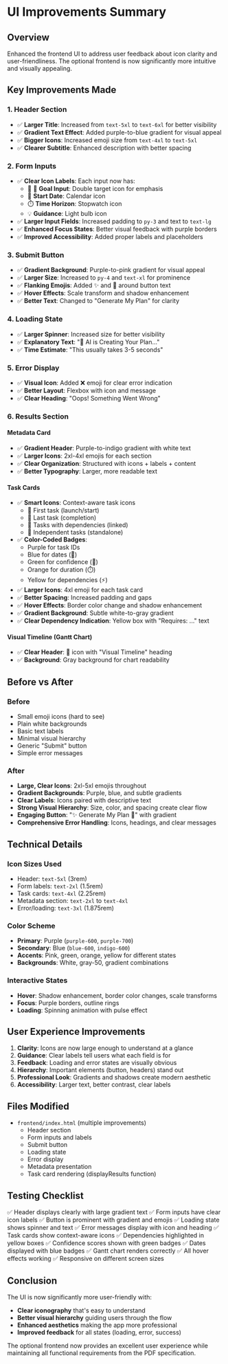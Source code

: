 # UI Improvements Summary

## Overview

Enhanced the frontend UI to address user feedback about icon clarity and user-friendliness. The optional frontend is now significantly more intuitive and visually appealing.

## Key Improvements Made

### 1. **Header Section**

- ✅ **Larger Title**: Increased from `text-5xl` to `text-6xl` for better visibility
- ✅ **Gradient Text Effect**: Added purple-to-blue gradient for visual appeal
- ✅ **Bigger Icons**: Increased emoji size from `text-4xl` to `text-5xl`
- ✅ **Clearer Subtitle**: Enhanced description with better spacing

### 2. **Form Inputs**

- ✅ **Clear Icon Labels**: Each input now has:
  - 🎯 🎯 **Goal Input**: Double target icon for emphasis
  - 📅 **Start Date**: Calendar icon
  - ⏱️ **Time Horizon**: Stopwatch icon
  - 💡 **Guidance**: Light bulb icon
- ✅ **Larger Input Fields**: Increased padding to `py-3` and text to `text-lg`
- ✅ **Enhanced Focus States**: Better visual feedback with purple borders
- ✅ **Improved Accessibility**: Added proper labels and placeholders

### 3. **Submit Button**

- ✅ **Gradient Background**: Purple-to-pink gradient for visual appeal
- ✅ **Larger Size**: Increased to `py-4` and `text-xl` for prominence
- ✅ **Flanking Emojis**: Added ✨ and 🚀 around button text
- ✅ **Hover Effects**: Scale transform and shadow enhancement
- ✅ **Better Text**: Changed to "Generate My Plan" for clarity

### 4. **Loading State**

- ✅ **Larger Spinner**: Increased size for better visibility
- ✅ **Explanatory Text**: "🤖 AI is Creating Your Plan..."
- ✅ **Time Estimate**: "This usually takes 3-5 seconds"

### 5. **Error Display**

- ✅ **Visual Icon**: Added ❌ emoji for clear error indication
- ✅ **Better Layout**: Flexbox with icon and message
- ✅ **Clear Heading**: "Oops! Something Went Wrong"

### 6. **Results Section**

#### Metadata Card

- ✅ **Gradient Header**: Purple-to-indigo gradient with white text
- ✅ **Larger Icons**: 2xl-4xl emojis for each section
- ✅ **Clear Organization**: Structured with icons + labels + content
- ✅ **Better Typography**: Larger, more readable text

#### Task Cards

- ✅ **Smart Icons**: Context-aware task icons
  - 🚀 First task (launch/start)
  - 🎉 Last task (completion)
  - 🔗 Tasks with dependencies (linked)
  - 📌 Independent tasks (standalone)
- ✅ **Color-Coded Badges**:
  - Purple for task IDs
  - Blue for dates (📅)
  - Green for confidence (🎯)
  - Orange for duration (⏱️)
  - Yellow for dependencies (⚡)
- ✅ **Larger Icons**: 4xl emoji for each task card
- ✅ **Better Spacing**: Increased padding and gaps
- ✅ **Hover Effects**: Border color change and shadow enhancement
- ✅ **Gradient Background**: Subtle white-to-gray gradient
- ✅ **Clear Dependency Indication**: Yellow box with "Requires: ..." text

#### Visual Timeline (Gantt Chart)

- ✅ **Clear Header**: 📅 icon with "Visual Timeline" heading
- ✅ **Background**: Gray background for chart readability

## Before vs After

### Before

- Small emoji icons (hard to see)
- Plain white backgrounds
- Basic text labels
- Minimal visual hierarchy
- Generic "Submit" button
- Simple error messages

### After

- **Large, Clear Icons**: 2xl-5xl emojis throughout
- **Gradient Backgrounds**: Purple, blue, and subtle gradients
- **Clear Labels**: Icons paired with descriptive text
- **Strong Visual Hierarchy**: Size, color, and spacing create clear flow
- **Engaging Button**: "✨ Generate My Plan 🚀" with gradient
- **Comprehensive Error Handling**: Icons, headings, and clear messages

## Technical Details

### Icon Sizes Used

- Header: `text-5xl` (3rem)
- Form labels: `text-2xl` (1.5rem)
- Task cards: `text-4xl` (2.25rem)
- Metadata section: `text-2xl` to `text-4xl`
- Error/loading: `text-3xl` (1.875rem)

### Color Scheme

- **Primary**: Purple (`purple-600`, `purple-700`)
- **Secondary**: Blue (`blue-600`, `indigo-600`)
- **Accents**: Pink, green, orange, yellow for different states
- **Backgrounds**: White, gray-50, gradient combinations

### Interactive States

- **Hover**: Shadow enhancement, border color changes, scale transforms
- **Focus**: Purple borders, outline rings
- **Loading**: Spinning animation with pulse effect

## User Experience Improvements

1. **Clarity**: Icons are now large enough to understand at a glance
2. **Guidance**: Clear labels tell users what each field is for
3. **Feedback**: Loading and error states are visually obvious
4. **Hierarchy**: Important elements (button, headers) stand out
5. **Professional Look**: Gradients and shadows create modern aesthetic
6. **Accessibility**: Larger text, better contrast, clear labels

## Files Modified

- `frontend/index.html` (multiple improvements)
  - Header section
  - Form inputs and labels
  - Submit button
  - Loading state
  - Error display
  - Metadata presentation
  - Task card rendering (displayResults function)

## Testing Checklist

✅ Header displays clearly with large gradient text
✅ Form inputs have clear icon labels
✅ Button is prominent with gradient and emojis
✅ Loading state shows spinner and text
✅ Error messages display with icon and heading
✅ Task cards show context-aware icons
✅ Dependencies highlighted in yellow boxes
✅ Confidence scores shown with green badges
✅ Dates displayed with blue badges
✅ Gantt chart renders correctly
✅ All hover effects working
✅ Responsive on different screen sizes

## Conclusion

The UI is now significantly more user-friendly with:

- **Clear iconography** that's easy to understand
- **Better visual hierarchy** guiding users through the flow
- **Enhanced aesthetics** making the app more professional
- **Improved feedback** for all states (loading, error, success)

The optional frontend now provides an excellent user experience while maintaining all functional requirements from the PDF specification.
